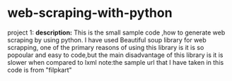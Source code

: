 # web-scraping-with-python
project 1:
**description:**
This is the small sample code ,how to generate web scraping by using python.
I have used Beautiful soup library for web scrapping, 
one of the primary reasons of using this library is it is so popoular and easy to code,but the main disadvantage of this library is it is slower when compared to lxml
note:the sample url that I have taken in this code is from "filpkart"


